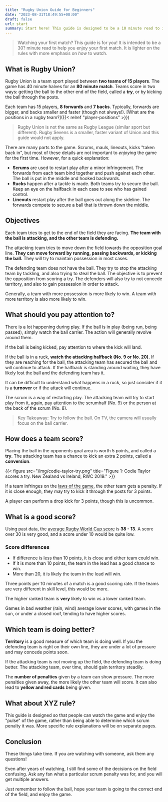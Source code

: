 ```yaml
---
title: "Rugby Union Guide for Beginners"
date: "2023-08-31T18:49:55+08:00"
draft: false
url: start
summary: Start here! This guide is designed to be a 10 minute read to introduce you to simple concepts. Hopefully you can enjoy watching your first match!
---
```

> Watching your first match? This guide is for you! It is intended to be a 30? minute read to help you enjoy your first match. It is lighter on the rules with more emphasis on *how* to watch. <!--[more info on why i made this]()-->

## What is Rugby Union?

Rugby Union is a team sport played between **two teams of 15 players**. The game has 40 minute halves for an **80 minute match**. Teams score in two ways: getting the ball to the other end of the field, called a **try**, or by kicking the ball through the posts.

Each team has 15 players, **8 forwards** and **7 backs**. Typically, forwards are bigger, and backs smaller and faster (though not always!). [What are the positions in a rugby team?]({{< relref "player-positions" >}})

> Rugby Union is not the same as Rugby League (similar sport but different). Rugby Sevens is a smaller, faster variant of Union and this guide would not apply. <!--[](/variants)-->

There are many parts to the game. Scrums, mauls, lineouts, kicks "taken back in", but most of these details are not important to *enjoying* the game for the first time. However, for a quick explanation:

- **Scrums** are used to restart play after a minor infringement. The forwards from each team bind together and push against each other. The ball is put in the middle and hooked backwards.
- **Rucks** happen after a tackle is made. Both teams try to secure the ball. Keep an eye on the halfback in each case to see who has gained control.
- **Lineouts** restart play after the ball goes out along the sideline. The forwards compete to secure a ball that is thrown down the middle.

## Objectives
Each team tries to get to the end of the field they are facing. **The team with the ball is attacking, and the other team is defending.**

The attacking team tries to move down the field towards the opposition goal line. **They can move forward by running, passing backwards, or kicking the ball.** They will try to maintain possession in most cases.

The defending team does not have the ball. They try to stop the attacking team by tackling, and also trying to steal the ball. The objective is to prevent the opposition from scoring a try. The defenders will also try to not concede territory, and also to gain possession in order to attack.

Generally, a team with more possession is more likely to win. A team with more territory is also more likely to win.

## What should you pay attention to?

There is a lot happening during play. If the ball is in play (being run, being passed), simply watch the ball carrier. The action will generally revolve around them.

If the ball is being kicked, pay attention to where the kick will land.

If the ball is in a ruck, **watch the attacking halfback (No. 9 or No. 20).** If they are reaching for the ball, the attacking team has secured the ball and will continue to attack. If the halfback is standing around waiting, they have likely lost the ball and the defending team has it.

It can be difficult to understand what happens in a ruck, so just consider if it is a **turnover** or if the attack will continue.

The scrum is a way of restarting play. The attacking team will try to start play from it, again, pay attention to the scrumhalf (No. 9) or the person at the back of the scrum (No. 8).

<!-- If both teams are near halfway, not much is happening. If a team is near the other end of the field, they are attacking well. The defenders must repel the attack. -->

> Key Takeaway: Try to follow the ball. On TV, the camera will usually focus on the ball carrier.

<!--
#### See Also
- [What is the difference between a ruck and a scrum?](/what-is-a-ruck)
-->

## How does a team score?
Placing the ball in the opponents goal area is worth 5 points, and called a **try**. The attacking team has a chance to kick an extra 2 points, called a **conversion**. 

{{< figure src="/img/codie-taylor-try.png" title="Figure 1: Codie Taylor scores a try. New Zealand vs Ireland, RWC 2019." >}}

If a team infringes on the [laws of the game](/), the other team gets a penalty. If it is close enough, they may try to kick it through the posts for 3 points.

A player can perform a drop kick for 3 points, though this is uncommon.

## What is a good score?
Using past data, the [average Rugby World Cup score](https://blog.rugbybot.com/posts/average-rugby-world-cup-score/) is **38 - 13**. A score over 30 is very good, and a score under 10 would be quite low. 

### Score differences
- If difference is less than 10 points, it is close and either team could win. 
- If it is more than 10 points, the team in the lead has a good chance to win. 
- More than 20, it is likely the team in the lead will win.

Three points per 10 minutes of a match is a good scoring rate. If the teams are very different in skill level, this would be more.

The higher ranked team is **very** likely to win vs a lower ranked team.

Games in bad weather (rain, wind) average lower scores, with games in the sun, or under a closed roof, tending to have higher scores.

## Which team is doing better?

**Territory** is a good measure of which team is doing well. If you the defending team is right on their own line, they are under a lot of pressure and may concede points soon.

If the attacking team is not moving up the field, the defending team is doing better. The attacking team, over time, should gain territory steadily.

The **number of penalties** given by a team can show pressure. The more penalties given away, the more likely the other team will score. It can also lead to **yellow and red cards** being given.

## What about XYZ rule?
This guide is designed so that people can watch the game and enjoy the "pulse" of the game, rather than being able to determine which scrum penalty it was. More specific rule explanations will be on separate pages.

<!---
## Other guides
Other places have guides that may have more information. I have tried to keep this guide as minimal as possible.
-->

## Conclusion

These things take time. If you are watching with someone, ask them any questions! 

Even after years of watching, I still find some of the decisions on the field confusing. Ask any fan what a particular scrum penalty was for, and you will get multiple answers.

Just remember to follow the ball, hope your team is going to the correct end of the field, and enjoy the game.

<!--## Did this guide help?

Please take a short survey on how this guide helped you. Did you watch a match and were still confused? Was it enjoyable? Do you already know this and want more details on scrum penalties?

&raquo; [Click here to take the survey](https://rugbybot.com/survey)
-->